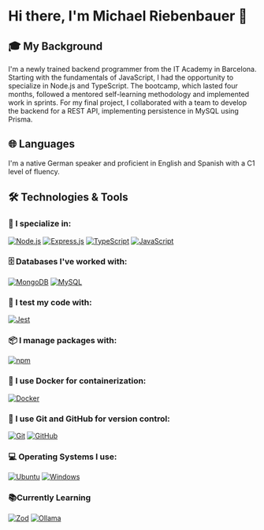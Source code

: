 # Hi there, I'm Michael Riebenbauer 👋

## 🎓 My Background

I'm a newly trained backend programmer from the IT Academy in Barcelona. Starting with the fundamentals of JavaScript, I had the opportunity to specialize in Node.js and TypeScript. The bootcamp, which lasted four months, followed a mentored self-learning methodology and implemented work in sprints. For my final project, I collaborated with a team to develop the backend for a REST API, implementing persistence in MySQL using Prisma.

## 🌐 Languages

I'm a native German speaker and proficient in English and Spanish with a C1 level of fluency.

## 🛠️ Technologies & Tools

### 🎯 I specialize in:

[![Node.js](https://img.shields.io/badge/-Node.js-43853d?style=flat-square&logo=Node.js&logoColor=white)](https://nodejs.org/)
[![Express.js](https://img.shields.io/badge/-Express.js-404D59?style=flat-square)](https://expressjs.com/)
[![TypeScript](https://img.shields.io/badge/-TypeScript-007ACC?style=flat-square&logo=TypeScript&logoColor=white)](https://www.typescriptlang.org/)
[![JavaScript](https://img.shields.io/badge/-JavaScript-black?style=flat-square&logo=javascript)](https://developer.mozilla.org/en-US/docs/Web/JavaScript)

### 🗄️ Databases I've worked with:

[![MongoDB](https://img.shields.io/badge/-MongoDB-black?style=flat-square&logo=mongodb)](https://www.mongodb.com/)
[![MySQL](https://img.shields.io/badge/-MySQL-white?style=flat-square&logo=mysql)](https://www.mysql.com/)

### 🧪 I test my code with:

[![Jest](https://img.shields.io/badge/-Jest-C21325?style=flat-square&logo=Jest&logoColor=white)](https://jestjs.io/)

### 📦 I manage packages with:

[![npm](https://img.shields.io/badge/-npm-CB3837?style=flat-square&logo=npm)](https://www.npmjs.com/)

### 🐳 I use Docker for containerization:

[![Docker](https://img.shields.io/badge/-Docker-black?style=flat-square&logo=docker)](https://www.docker.com/)

### 🔄 I use Git and GitHub for version control:

[![Git](https://img.shields.io/badge/-Git-black?style=flat-square&logo=git)](https://git-scm.com/)
[![GitHub](https://img.shields.io/badge/-GitHub-181717?style=flat-square&logo=github)](https://github.com/)

### 💻 Operating Systems I use:

[![Ubuntu](https://img.shields.io/badge/-Ubuntu-E95420?style=flat-square&logo=Ubuntu&logoColor=white)](https://ubuntu.com/desktop/wsl)
[![Windows](https://img.shields.io/badge/Windows-0078D6?style=flat-square&logo=windows)](https://www.microsoft.com/windows)

### 📚Currently Learning

[![Zod](https://img.shields.io/badge/-Zod-00008B?style=flat-square&logoColor=white)](https://zod.dev/)
[![Ollama](https://img.shields.io/badge/-Ollama-FFFFFF?style=flat-square&logoColor=black)](https://github.com/ollama/ollama)


